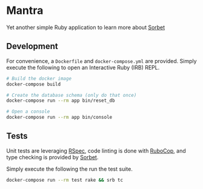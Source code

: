 # Mantra

Yet another simple Ruby application to learn more about
[Sorbet](https://sorbet.org/)

## Development

For convenience, a `Dockerfile` and `docker-compose.yml` are provided. Simply
execute the following to open an Interactive Ruby (IRB) REPL.

```sh
# Build the docker image
docker-compose build

# Create the database schema (only do that once)
docker-compose run --rm app bin/reset_db

# Open a console
docker-compose run --rm app bin/console
```

## Tests

Unit tests are leveraging [RSpec](https://rspec.info/), code linting is done
with [RuboCop](https://rubocop.org/), and type checking is provided by
[Sorbet](sorbet.org/).

Simply execute the following the run the test suite.

```sh
docker-compose run --rm test rake && srb tc
```
